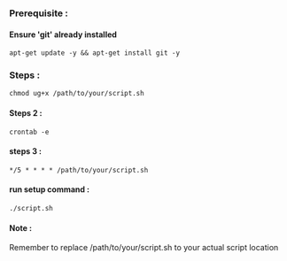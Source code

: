 ### Prerequisite :
#### Ensure 'git' already installed
    apt-get update -y && apt-get install git -y
### Steps :
    chmod ug+x /path/to/your/script.sh
#### Steps 2 :
    crontab -e
#### steps 3 : 
    */5 * * * * /path/to/your/script.sh
#### run setup command : 
    ./script.sh
#### Note :
Remember to replace /path/to/your/script.sh to your actual script location
